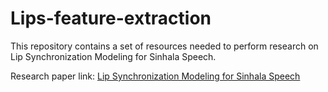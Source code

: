 # Lips-feature-extraction

This repository contains a set of resources needed to perform research on Lip Synchronization Modeling for Sinhala Speech.

Research paper link: [Lip Synchronization Modeling for Sinhala Speech](https://www.researchgate.net/publication/350080992_Lip_Synchronization_Modeling_for_Sinhala_Speech)
